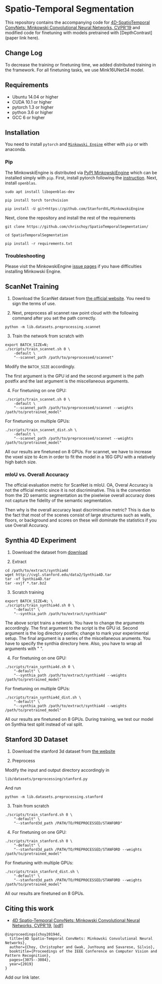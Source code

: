 [pypi-url]: https://pypi.org/project/MinkowskiEngine/


# Spatio-Temporal Segmentation

This repository contains the accompanying code for [4D-SpatioTemporal ConvNets: Minkowski Convolutional Neural Networks, CVPR'19](https://arxiv.org/abs/1904.08755) and modified code for finetuning with models pretrained with [DepthContrast](paper link here).

## Change Log
To decrease the training or finetuning time, we added distributed training in the framework.
For all finetuning tasks, we use Mink16UNet34 model.

## Requirements

- Ubuntu 14.04 or higher
- CUDA 10.1 or higher
- pytorch 1.3 or higher
- python 3.6 or higher
- GCC 6 or higher


## Installation

You need to install `pytorch` and [`Minkowski Engine`][pypi-url] either with `pip` or with anaconda.

### Pip

The MinkowskiEngine is distributed via [PyPI MinkowskiEngine][pypi-url] which can be installed simply with `pip`.
First, install pytorch following the [instruction](https://pytorch.org). Next, install `openblas`.

```
sudo apt install libopenblas-dev

pip install torch torchvision

pip install -U git+https://github.com/StanfordVL/MinkowskiEngine
```

Next, clone the repository and install the rest of the requirements

```
git clone https://github.com/chrischoy/SpatioTemporalSegmentation/

cd SpatioTemporalSegmentation

pip install -r requirements.txt
```

### Troubleshooting

Please visit the MinkowskiEngine [issue pages](https://github.com/StanfordVL/MinkowskiEngine/) if you have difficulties installing Minkowski Engine.

## ScanNet Training

1. Download the ScanNet dataset from [the official website](http://kaldir.vc.in.tum.de/scannet_benchmark/documentation). You need to sign the terms of use.

2. Next, preprocess all scannet raw point cloud with the following command after you set the path correctly.

```
python -m lib.datasets.preprocessing.scannet
```

3. Train the network from scratch with

```
export BATCH_SIZE=N;
./scripts/train_scannet.sh 0 \
	-default \
	"--scannet_path /path/to/preprocessed/scannet"
```

Modify the `BATCH_SIZE` accordingly.

The first argument is the GPU id and the second argument is the path postfix
and the last argument is the miscellaneous arguments.

4. For finetuning on one GPU:

```
./scripts/train_scannet.sh 0 \
	-default \
	"--scannet_path /path/to/preprocessed/scannet --weights /path/to/pretrained_model"
```

For finetuning on multiple GPUs:

```
./scripts/train_scannet_dist.sh \
	-default \
	"--scannet_path /path/to/preprocessed/scannet --weights /path/to/pretrained_model"
```

All our results are finetuned on 8 GPUs. For scannet, we have to increase the voxel size to 4cm in order to fit the model in a 16G GPU with a relatively high batch size.

### mIoU vs. Overall Accuracy

The official evaluation metric for ScanNet is mIoU.
OA, Overal Accuracy is not the official metric since it is not discriminative. This is the convention from the 2D semantic segmentation as the pixelwise overall accuracy does not capture the fidelity of the semantic segmentation.

Then why is the overall accuracy least discriminative metric?  This is due to the fact that most of the scenes consist of large structures
such as walls, floors, or background and scores on these will dominate the statistics if you use Overall Accuracy.


## Synthia 4D Experiment

1. Download the dataset from [download](http://cvgl.stanford.edu/data2/Synthia4D.tar)

2. Extract

```
cd /path/to/extract/synthia4d
wget http://cvgl.stanford.edu/data2/Synthia4D.tar
tar -xf Synthia4D.tar
tar -xvjf *.tar.bz2
```

3. Scratch training

```
export BATCH_SIZE=N; \
./scripts/train_synthia4d.sh 0 \
	"-default" \
	"--synthia_path /path/to/extract/synthia4d"
```

The above script trains a network. You have to change the arguments accordingly. The first argument to the script is the GPU id. Second argument is the log directory postfix; change to mark your experimental setup. The final argument is a series of the miscellaneous aruments. You have to specify the synthia directory here. Also, you have to wrap all arguments with " ".

4. For finetuning on one GPU:

```
./scripts/train_synthia4d.sh 0 \
	"-default" \
	"--synthia_path /path/to/extract/synthia4d --weights /path/to/pretrained_model"
```

For finetuning on multiple GPUs:

```
./scripts/train_synthia4d_dist.sh \
	"-default" \
	"--synthia_path /path/to/extract/synthia4d --weights /path/to/pretrained_model"
```

All our results are finetuned on 8 GPUs. During training, we test our model on Synthia test split instead of val split.

## Stanford 3D Dataset

1. Download the stanford 3d dataset from [the website](http://buildingparser.stanford.edu/dataset.html)

2. Preprocess

Modify the input and output directory accordingly in

`lib/datasets/preprocessing/stanford.py`

And run

```
python -m lib.datasets.preprocessing.stanford
```

3. Train from scratch

```
./scripts/train_stanford.sh 0 \
	"-default" \
	"--stanford3d_path /PATH/TO/PREPROCESSED/STANFORD"
```

4. For finetuning on one GPU:

```
./scripts/train_stanford.sh 0 \
	"-default" \
	"--stanford3d_path /PATH/TO/PREPROCESSED/STANFORD --weights /path/to/pretrained_model"
```

For finetuning with multiple GPUs:

```
./scripts/train_stanford_dist.sh \
	"-default" \
	"--stanford3d_path /PATH/TO/PREPROCESSED/STANFORD --weights /path/to/pretrained_model"
```

All our results are finetuned on 8 GPUs.

## Citing this work

- [4D Spatio-Temporal ConvNets: Minkowski Convolutional Neural Networks, CVPR'19](https://arxiv.org/abs/1904.08755), [[pdf]](https://arxiv.org/pdf/1904.08755.pdf)

```
@inproceedings{choy20194d,
  title={4D Spatio-Temporal ConvNets: Minkowski Convolutional Neural Networks},
  author={Choy, Christopher and Gwak, JunYoung and Savarese, Silvio},
  booktitle={Proceedings of the IEEE Conference on Computer Vision and Pattern Recognition},
  pages={3075--3084},
  year={2019}
}
```

Add our link later.
